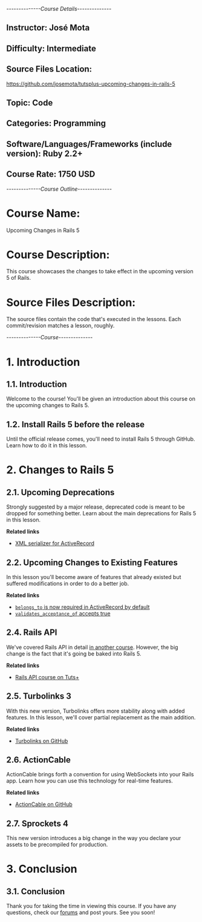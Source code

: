 *--------------Course Details--------------*

## Instructor: José Mota

## Difficulty: Intermediate

## Source Files Location:
https://github.com/josemota/tutsplus-upcoming-changes-in-rails-5

## Topic: Code

## Categories: Programming

## Software/Languages/Frameworks (include version): Ruby 2.2+

## Course Rate: 1750 USD

*--------------Course Outline--------------*

# Course Name:

Upcoming Changes in Rails 5

# Course Description:

This course showcases the changes to take effect in the upcoming version 5 of Rails.

# Source Files Description:

The source files contain the code that's executed in the lessons. Each commit/revision matches a lesson, roughly.

*--------------Course--------------*

# 1. Introduction

## 1.1. Introduction

Welcome to the course! You'll be given an introduction about this course on the
upcoming changes to Rails 5.

## 1.2. Install Rails 5 before the release

Until the official release comes, you'll need to install Rails 5 through
GitHub. Learn how to do it in this lesson.

# 2. Changes to Rails 5

## 2.1. Upcoming Deprecations

Strongly suggested by a major release, deprecated code is meant to be dropped
for something better. Learn about the main deprecations for Rails 5 in this
lesson.

**Related links**

* [XML serializer for ActiveRecord](https://github.com/rails/activemodel-serializers-xml)

## 2.2. Upcoming Changes to Existing Features

In this lesson you'll become aware of features that already existed but
suffered modifications in order to do a better job.

**Related links**

* [`belongs_to` is now required in ActiveRecord by default](http://github.com/rails/rails/pull/18937)
* [`validates_acceptance_of` accepts true](http://github.com/rails/rails/pull/18439)

## 2.4. Rails API

We've covered Rails API in detail [in another course](). However, the big
change is the fact that it's going be baked into Rails 5.

**Related links**

* [Rails API course on Tuts+](http://code.tutsplus.com/courses/create-a-rails-api)

## 2.5. Turbolinks 3

With this new version, Turbolinks offers more stability along with added
features. In this lesson, we'll cover partial replacement as the main addition.

**Related links**

* [Turbolinks on GitHub](http://github.com/rails/turbolinks)

## 2.6. ActionCable

ActionCable brings forth a convention for using WebSockets into your Rails app.
Learn how you can use this technology for real-time features.

**Related links**

* [ActionCable on GitHub](http://github.com/rails/actioncable)

## 2.7. Sprockets 4

This new version introduces a big change in the way you declare your assets to
be precompiled for production.

# 3. Conclusion

## 3.1. Conclusion

Thank you for taking the time in viewing this course. If you have any
questions, check our [forums](http://forums.envato.com) and post yours. See you
soon!
